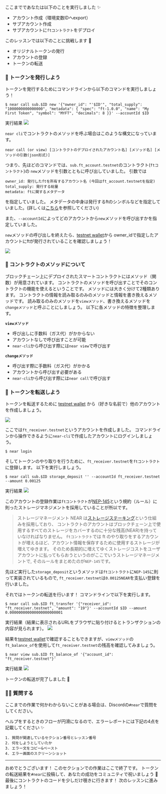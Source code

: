 ここまでであなたは以下のことを実行しました ✨

- アカウント作成（環境変数IDへexport）
- サブアカウント作成
- サブアカウントに`ftコントラクト`をデプロイ

このレッスンでは以下のことに挑戦します 🚀

- オリジナルトークンの発行
- アカウントの登録
- トークンの転送

### 🌱 トークンを発行しよう

トークンを発行するためにコマンドラインから以下のコマンドを実行しましょう！

```
$ near call sub.$ID new '{"owner_id": "'$ID'", "total_supply": "1000000000000000", "metadata": { "spec": "ft-1.0.0", "name": "My First Token", "symbol": "MYFT", "decimals": 8 }}' --accountId $ID
```

実行結果
![](/images/NEAR-BikeShare/section-1/1_3_1.png)

`near cli`でコントラクトのメソッドを呼ぶ場合はこのような構文になっています。

```
near call (or view) [コントラクトのデプロイされたアカウント名] [メソッド名] [メソッドの引数(json形式)]
```

つまり、先ほどのコマンドでは、`sub.ft_account.testnet`のコントラクト(`ftコントラクト`)の
`new`メソッドを引数とともに呼び出していました。
引数では

```
owner_id: 発行したftを所有するアカウント名 (今回はft_account.testnetを指定)
total_supply: 発行する総量
metadata: ftに関するメタデータ
```

を指定していました。
メタデータの中身は発行するftのシンボルなどを指定していました。(詳しくは[こちら](https://nomicon.io/Standards/Tokens/FungibleToken/Metadata#reference-level-explanation)を参照してください)

また、`--accountId`によってどのアカウントから`new`メソッドを呼び出すかを指定していました。

`new`メソッドの呼び出しを終えたら、[testnet wallet](https://wallet.testnet.near.org/)から
owner_idで指定したアカウントにftが発行されていることを確認しましょう！

![](/images/NEAR-BikeShare/section-1/1_3_2.png)

### 🎈 コントラクトのメソッドについて

ブロックチェーン上にデプロイされたスマートコントラクトにはメソッド（関数）が用意されています。
コントラクトのメソッドを呼び出すことでそのコントラクトの機能を使えるということです。
メソッドには大きく分けて2種類あります。
コントラクトの情報を読み取るのみのメソッドと情報を書き換えるメソッドです。
読み取るのみのメソッドを`viewメソッド`、書き換えるメソッドを`changeメソッド`と呼ぶことにしましょう。
以下に各メソッドの特徴を整理します。

**`viewメソッド`**

- 呼び出しに手数料（ガス代）がかからない
- アカウントなしで呼び出すことが可能
- `near-cli`から呼び出す際には`near view`で呼び出す

**`changeメソッド`**

- 呼び出す際に手数料（ガス代）がかかる
- アカウントから呼び出す必要がある
- `near-cli`から呼び出す際には`near call`で呼び出す

### 🚢 トークンを転送しよう

トークンを転送するために [testnet wallet](https://wallet.testnet.near.org/) から（好きな名前で）他のアカウントを作成しましょう。

![](/images/NEAR-BikeShare/section-1/1_3_3.png)

ここでは`ft_receiver.testnet`というアカウントを作成しました。
コマンドラインから操作できるように`near-cli`で作成したアカウントにログインしましょう。

```
$ near login
```

そしてトークンのやり取りを行うために、`ft_receiver.testnet`を`ftコントラクト`に登録します。
以下を実行しましょう。

```
$ near call sub.$ID storage_deposit '' --accountId ft_receiver.testnet --amount 0.00125
```

実行結果
![](/images/NEAR-BikeShare/section-1/1_3_4.png)

このアカウントの登録作業は`ftコントラクト`が[NEP-145](https://nomicon.io/Standards/StorageManagement)という規約（ルール）に則ったストレージマネジメントを採用していることが所以です。

> ストレージマネージメント
> NEAR は[ストレージステーキング](https://docs.near.org/concepts/storage/storage-staking)という仕組みを採用しており、
> コントラクトのアカウントはブロックチェーン上で使用するすべてのストレージをカバーするのに十分な残高(NEAR)を持っていなければなりません。
> `ftコントラクト`では ft のやり取りをするアカウントが増えるほど、アカウント情報を保存するために使用するストレージが増えてゆきます。
> そのため長期的に増えてゆくストレージコストをユーザアカウントに払ってもらおうというのがここでいうストレージマネージメントで,
> そのルールをまとめたのが`NEP-145`です。

先ほど実行した`storage_deposit`というメソッドは`ftコントラクト`に`NEP-145`に則って実装されているもので,
`ft_receiver.testnet`は`0.00125NEAR`を支払い登録を行いました。

それではトークンの転送を行います！
コマンドラインで以下を実行します。

```
$ near call sub.$ID ft_transfer '{"receiver_id": "ft_receiver.testnet", "amount": "19"}' --accountId $ID --amount 0.000000000000000000000001
```

実行結果（結果に表示されるURLをブラウザに貼り付けるとトランザクションの内容が見られます）。
![](/images/NEAR-BikeShare/section-1/1_3_5.png)

結果を[testnet wallet](https://wallet.testnet.near.org/)で確認することもできますが、`viewメソッド`の`ft_balance_of`を使用して`ft_receiver.testnet`の残高を確認してみましょう。

```
$ near view sub.$ID ft_balance_of '{"account_id": "ft_receiver.testnet"}'
```

実行結果
![](/images/NEAR-BikeShare/section-1/1_3_6.png)

トークンの転送が完了しました 🎉

### 🙋‍♂️ 質問する

ここまでの作業で何かわからないことがある場合は、Discordの`#near`で質問をしてください。

ヘルプをするときのフローが円滑になるので、エラーレポートには下記の4点を記載してください ✨

```
1. 質問が関連しているセクション番号とレッスン番号
2. 何をしようとしていたか
3. エラー文をコピー&ペースト
4. エラー画面のスクリーンショット
```

---

おめでとうございます！
このセクションでの作業はここで終了です。
トークンの転送結果を`#near`に投稿して、あなたの成功をコミュニティで祝いましょう 🎉
最後にコントラクトのコードを少しだけ覗きに行きます！
次のレッスンに進みましょう！
